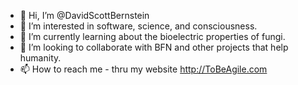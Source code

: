- 👋 Hi, I’m @DavidScottBernstein
- 👀 I’m interested in software, science, and consciousness.
- 🌱 I’m currently learning about the bioelectric properties of fungi.
- 💞️ I’m looking to collaborate with BFN and other projects that help humanity.
- 📫 How to reach me - thru my website http://ToBeAgile.com

<!---
DavidScottBernstein/DavidScottBernstein is a ✨ special ✨ repository because its `README.md` (this file) appears on your GitHub profile.
You can click the Preview link to take a look at your changes.
--->
